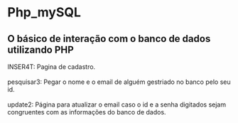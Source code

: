 # Php_mySQL
<h2>O básico de interação com o banco de dados utilizando PHP</h2>
INSER4T: Pagina de cadastro. <br><br>
pesquisar3: Pegar o nome e o email de alguém gestriado no banco pelo seu id.<br><br>
update2: Página para atualizar o email caso o id e a senha digitados sejam congruentes com as informações do banco de dados. 
